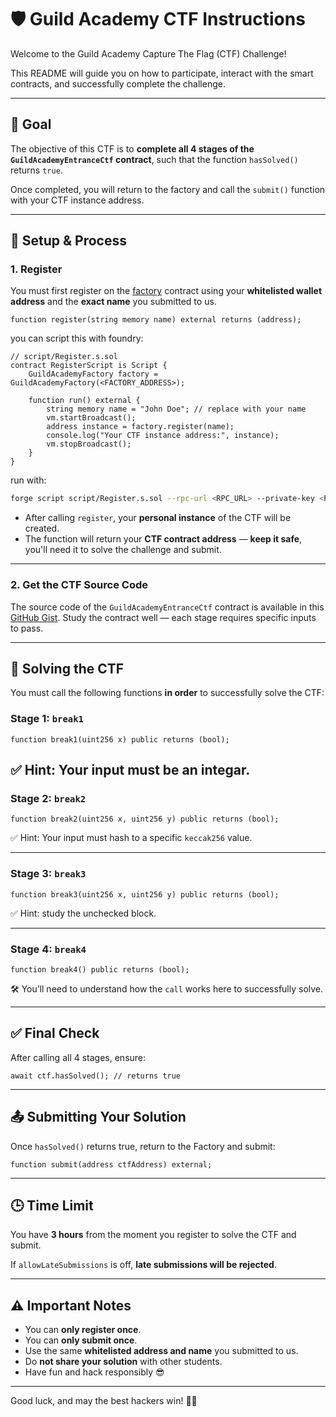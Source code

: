 # 🛡️ Guild Academy CTF Instructions

Welcome to the Guild Academy Capture The Flag (CTF) Challenge!

This README will guide you on how to participate, interact with the smart contracts, and successfully complete the challenge.

---

## 🎯 Goal

The objective of this CTF is to **complete all 4 stages of the `GuildAcademyEntranceCtf` contract**, such that the function `hasSolved()` returns `true`.

Once completed, you will return to the factory and call the `submit()` function with your CTF instance address.

---

## 🧪 Setup & Process

### 1. **Register**

You must first register on the [factory](https://sepolia.etherscan.io/address/0x56f193f1ed2edfc0cccd21aa673c975923f34791) contract using your **whitelisted wallet address** and the **exact name** you submitted to us.

```solidity
function register(string memory name) external returns (address);
```

you can script this with foundry:

```solidity
// script/Register.s.sol
contract RegisterScript is Script {
    GuildAcademyFactory factory = GuildAcademyFactory(<FACTORY_ADDRESS>);

    function run() external {
        string memory name = "John Doe"; // replace with your name
        vm.startBroadcast();
        address instance = factory.register(name);
        console.log("Your CTF instance address:", instance);
        vm.stopBroadcast();
    }
}
```

run with:

```sh
forge script script/Register.s.sol --rpc-url <RPC_URL> --private-key <PRIVATE_KEY> --broadcast
```

- After calling `register`, your **personal instance** of the CTF will be created.
- The function will return your **CTF contract address** — **keep it safe**, you'll need it to solve the challenge and submit.

---

### 2. **Get the CTF Source Code**

The source code of the `GuildAcademyEntranceCtf` contract is available in this [GitHub Gist](https://gist.github.com/DevPelz/8b18ad642fd5d344314cbdd983de62da). Study the contract well — each stage requires specific inputs to pass.

---

## 🧩 Solving the CTF

You must call the following functions **in order** to successfully solve the CTF:

### Stage 1: `break1`

```solidity
function break1(uint256 x) public returns (bool);
```

## ✅ Hint: Your input must be an integar.

### Stage 2: `break2`

```solidity
function break2(uint256 x, uint256 y) public returns (bool);
```

✅ Hint: Your input must hash to a specific `keccak256` value.

---

### Stage 3: `break3`

```solidity
function break3(uint256 x, uint256 y) public returns (bool);
```

✅ Hint: study the unchecked block.

---

### Stage 4: `break4`

```solidity
function break4() public returns (bool);
```

🛠 You’ll need to understand how the `call` works here to successfully solve.

---

## ✅ Final Check

After calling all 4 stages, ensure:

```solidity
await ctf.hasSolved(); // returns true
```

---

## 📤 Submitting Your Solution

Once `hasSolved()` returns true, return to the Factory and submit:

```solidity
function submit(address ctfAddress) external;
```

---

## 🕒 Time Limit

You have **3 hours** from the moment you register to solve the CTF and submit.

If `allowLateSubmissions` is off, **late submissions will be rejected**.

---

## ⚠️ Important Notes

- You can **only register once**.
- You can **only submit once**.
- Use the same **whitelisted address and name** you submitted to us.
- Do **not share your solution** with other students.
- Have fun and hack responsibly 😎

---

Good luck, and may the best hackers win! 🧠💥
